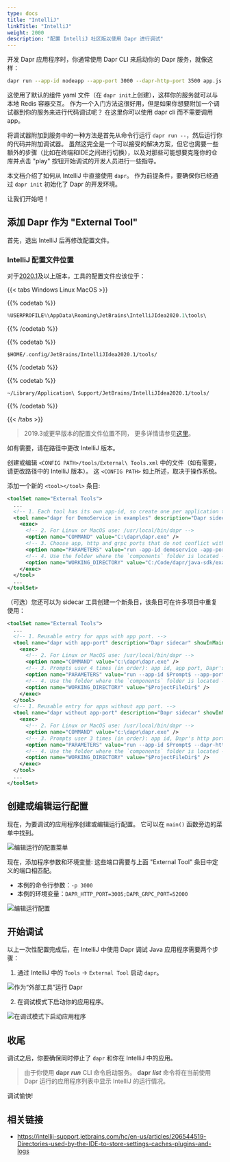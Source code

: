 ```yaml
---
type: docs
title: "IntelliJ"
linkTitle: "IntelliJ"
weight: 2000
description: "配置 IntelliJ 社区版以使用 Dapr 进行调试"
---
```


开发 Dapr 应用程序时，你通常使用 Dapr CLI 来启动你的 Dapr 服务，就像这样：

```bash
dapr run --app-id nodeapp --app-port 3000 --dapr-http-port 3500 app.js
```

这使用了默认的组件 yaml 文件（在 `dapr init`上创建），这样你的服务就可以与本地 Redis 容器交互。 作为一个入门方法这很好用，但是如果你想要附加一个调试器到你的服务来进行代码调试呢？ 在这里你可以使用 dapr cli 而不需要调用 app。


将调试器附加到服务中的一种方法是首先从命令行运行 `dapr run --`，然后运行你的代码并附加调试器。 虽然这完全是一个可以接受的解决方案，但它也需要一些额外的步骤（比如在终端和IDE之间进行切换），以及对那些可能想要克隆你的仓库并点击 "play" 按钮开始调试的开发人员进行一些指导。

本文档介绍了如何从 IntelliJ 中直接使用 `dapr`。 作为前提条件，要确保你已经通过 `dapr init` 初始化了 Dapr 的开发环境。

让我们开始吧！

## 添加 Dapr 作为 "External Tool"

首先，退出 IntelliJ 后再修改配置文件。

### IntelliJ 配置文件位置
对于[2020.1](https://www.jetbrains.com/help/idea/2020.1/tuning-the-ide.html#config-directory)及以上版本，工具的配置文件应该位于：

{{< tabs Windows Linux  MacOS >}}

{{% codetab %}}

```powershell
%USERPROFILE%\AppData\Roaming\JetBrains\IntelliJIdea2020.1\tools\
```
{{% /codetab %}}


{{% codetab %}}
 ```shell
 $HOME/.config/JetBrains/IntelliJIdea2020.1/tools/
 ```
{{% /codetab %}}


{{% codetab %}}
```shell
~/Library/Application\ Support/JetBrains/IntelliJIdea2020.1/tools/
```
{{% /codetab %}}


{{< /tabs >}}

> 2019.3或更早版本的配置文件位置不同， 更多详情请参见[这里](https://www.jetbrains.com/help/idea/2019.3/tuning-the-ide.html#config-directory)。

如有需要，请在路径中更改 IntelliJ 版本。

创建或编辑 `<CONFIG PATH>/tools/External\ Tools.xml` 中的文件（如有需要，请更改路径中的 IntelliJ 版本）。 这 `<CONFIG PATH>` 如上所述，取决于操作系统。

添加一个新的 `<tool></tool>` 条目:

```xml
<toolSet name="External Tools">
  ...
  <!-- 1. Each tool has its own app-id, so create one per application to be debugged -->
  <tool name="dapr for DemoService in examples" description="Dapr sidecar" showInMainMenu="false" showInEditor="false" showInProject="false" showInSearchPopup="false" disabled="false" useConsole="true" showConsoleOnStdOut="true" showConsoleOnStdErr="true" synchronizeAfterRun="true">
    <exec>
      <!-- 2. For Linux or MacOS use: /usr/local/bin/dapr -->
      <option name="COMMAND" value="C:\dapr\dapr.exe" />
      <!-- 3. Choose app, http and grpc ports that do not conflict with other daprd command entries (placement address should not change). -->
      <option name="PARAMETERS" value="run -app-id demoservice -app-port 3000 -dapr-http-port 3005 -dapr-grpc-port 52000" />
      <!-- 4. Use the folder where the `components` folder is located -->
      <option name="WORKING_DIRECTORY" value="C:/Code/dapr/java-sdk/examples" />
    </exec>
  </tool>
  ...
</toolSet>
```

（可选）您还可以为 sidecar 工具创建一个新条目，该条目可在许多项目中重复使用：

```xml
<toolSet name="External Tools">
  ...
  <!-- 1. Reusable entry for apps with app port. -->
  <tool name="dapr with app-port" description="Dapr sidecar" showInMainMenu="false" showInEditor="false" showInProject="false" showInSearchPopup="false" disabled="false" useConsole="true" showConsoleOnStdOut="true" showConsoleOnStdErr="true" synchronizeAfterRun="true">
    <exec>
      <!-- 2. For Linux or MacOS use: /usr/local/bin/dapr -->
      <option name="COMMAND" value="c:\dapr\dapr.exe" />
      <!-- 3. Prompts user 4 times (in order): app id, app port, Dapr's http port, Dapr's grpc port. -->
      <option name="PARAMETERS" value="run --app-id $Prompt$ --app-port $Prompt$ --dapr-http-port $Prompt$ --dapr-grpc-port $Prompt$" />
      <!-- 4. Use the folder where the `components` folder is located -->
      <option name="WORKING_DIRECTORY" value="$ProjectFileDir$" />
    </exec>
  </tool>
  <!-- 1. Reusable entry for apps without app port. -->
  <tool name="dapr without app-port" description="Dapr sidecar" showInMainMenu="false" showInEditor="false" showInProject="false" showInSearchPopup="false" disabled="false" useConsole="true" showConsoleOnStdOut="true" showConsoleOnStdErr="true" synchronizeAfterRun="true">
    <exec>
      <!-- 2. For Linux or MacOS use: /usr/local/bin/dapr -->
      <option name="COMMAND" value="c:\dapr\dapr.exe" />
      <!-- 3. Prompts user 3 times (in order): app id, Dapr's http port, Dapr's grpc port. -->
      <option name="PARAMETERS" value="run --app-id $Prompt$ --dapr-http-port $Prompt$ --dapr-grpc-port $Prompt$" />
      <!-- 4. Use the folder where the `components` folder is located -->
      <option name="WORKING_DIRECTORY" value="$ProjectFileDir$" />
    </exec>
  </tool>
  ...
</toolSet>
```

## 创建或编辑运行配置

现在，为要调试的应用程序创建或编辑运行配置。 它可以在 `main()` 函数旁边的菜单中找到。

![编辑运行的配置菜单](/images/intellij_debug_menu.png)

现在，添加程序参数和环境变量: 这些端口需要与上面 "External Tool" 条目中定义的端口相匹配。

* 本例的命令行参数：`-p 3000`
* 本例的环境变量：`DAPR_HTTP_PORT=3005;DAPR_GRPC_PORT=52000`

![编辑运行配置](/images/intellij_edit_run_configuration.png)

## 开始调试

以上一次性配置完成后，在 IntelliJ 中使用 Dapr 调试 Java 应用程序需要两个步骤：

1. 通过 IntelliJ 中的 `Tools` -> `External Tool` 启动 `dapr`。

![作为“外部工具”运行 Dapr](/images/intellij_start_dapr.png)

2. 在调试模式下启动你的应用程序。

![在调试模式下启动应用程序](/images/intellij_debug_app.png)

## 收尾

调试之后，你要确保同时停止了 `dapr` 和你在 IntelliJ 中的应用。
> 由于你使用 **dapr** ***run*** CLI 命令启动服务。 **dapr** ***list*** 命令将在当前使用 Dapr 运行的应用程序列表中显示 IntelliJ 的运行情况。

调试愉快!

## 相关链接

<!-- IGNORE_LINKS -->

- https://intellij-support.jetbrains.com/hc/en-us/articles/206544519-Directories-used-by-the-IDE-to-store-settings-caches-plugins-and-logs

<!-- END_IGNORE -->
